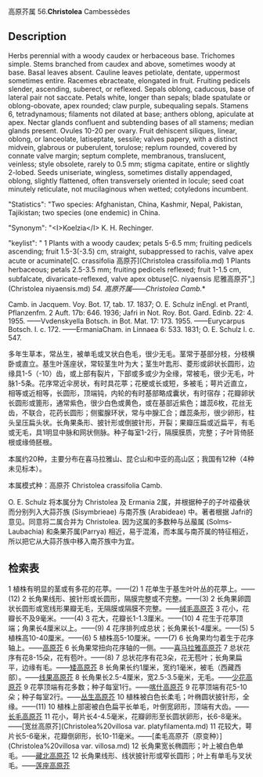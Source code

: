 高原芥属
56.**Christolea** Cambessèdes

## Description
Herbs perennial with a woody caudex or herbaceous base. Trichomes simple. Stems branched from caudex and above, sometimes woody at base. Basal leaves absent. Cauline leaves petiolate, dentate, uppermost sometimes entire. Racemes ebracteate, elongated in fruit. Fruiting pedicels slender, ascending, suberect, or reflexed. Sepals oblong, caducous, base of lateral pair not saccate. Petals white, longer than sepals; blade spatulate or oblong-obovate, apex rounded; claw purple, subequaling sepals. Stamens 6, tetradynamous; filaments not dilated at base; anthers oblong, apiculate at apex. Nectar glands confluent and subtending bases of all stamens; median glands present. Ovules 10-20 per ovary. Fruit dehiscent siliques, linear, oblong, or lanceolate, latiseptate, sessile; valves papery, with a distinct midvein, glabrous or puberulent, torulose; replum rounded, covered by connate valve margin; septum complete, membranous, translucent, veinless; style obsolete, rarely to 0.5 mm; stigma capitate, entire or slightly 2-lobed. Seeds uniseriate, wingless, sometimes distally appendaged, oblong, slightly flattened, often transversely oriented in locule; seed coat minutely reticulate, not mucilaginous when wetted; cotyledons incumbent.

  "Statistics": "Two species: Afghanistan, China, Kashmir, Nepal, Pakistan, Tajikistan; two species (one endemic) in China.

  "Synonym": "&lt;I&gt;Koelzia&lt;/I&gt; K. H. Rechinger.

  "keylist": "
1 Plants with a woody caudex; petals 5-6.5 mm; fruiting pedicels ascending; fruit 1.5-3(-3.5) cm, straight, subappressed to rachis, valve apex acute or acuminate[C. crassifolia 高原芥](Christolea crassifolia.md)
1 Plants herbaceous; petals 2.5-3.5 mm; fruiting pedicels reflexed; fruit 1-1.5 cm, subfalcate, divaricate-reflexed, valve apex obtuse[C. niyaensis 尼雅高原芥",](Christolea niyaensis.md)
**54. 高原芥属*——Christolea Camb.**

Camb. in Jacquem. Voy. Bot. 17, tab. 17. 1837; O. E. Schulz inEngl. et Prantl, Pflanzenfm. 2 Auft. 17b: 646. 1936; Jafri in Not. Roy. Bot. Gard. Edinb. 22: 4. 1955. ——Vvdenskyella Botsch. in Bot. Mat. 17: 173. 1955. ——Eurycarpus Botsch. l. c. 172. ——ErmaniaCham. in Linnaea 6: 533. 1831; O. E. Schulz l. c. 547.

多年生草本，常丛生，被单毛或叉状白色毛，很少无毛。茎常于基部分枝，分枝横卧或直立。基生叶莲座状，常较茎生叶为大；茎生叶匙形、菱形或卵状长圆形，边缘具1-5（-10）齿，或上部有裂片，下部或多或少为全缘，常被毛，很少无毛，叶脉1-5条。花序常近伞房状，有时具花葶；花梗或长或短，多被毛；萼片近直立，相等或近相等，长圆形，顶端钝，内轮的有时基部略成囊状，有时宿存；花瓣卵状长圆形或篦形，通常紫色，很少白色或黄色，或在基部近紫色；雄蕊6枚，花丝无齿，不联合，花药长圆形；侧蜜腺环状，常与中腺汇合；雌蕊条形，很少卵形，柱头呈压扁头状。长角果条形、披针形或倒披针形，开裂；果瓣压扁或近扁平，有毛或无毛，具1明显中脉和网状侧脉。种子每室1-2行，隔膜膜质，完整；子叶背倚胚根或缘倚胚根。

本属约20种，主要分布在喜马拉雅山、昆仑山和中亚的高山区；我国有12种（4种未见标本）。

本属模式种：高原芥 Christolea crassifolia Camb.

O. E. Schulz 将本属分为 Christolea 及 Ermania 2属，并根据种子的子叶褶叠状而分别列入大蒜芥族 (Sisymbrieae) 与南芥族 (Arabideae) 中。著者根据 Jafri的意见。同意将二属合并为 Christolea. 因为这属的多数种与丛菔属 (Solms-Laubachia) 和条果芥属(Parrya) 相近，易于混淆，而本属与南芥属的特征相近，所以把它从大蒜芥族中移入南芥族中为宜。

## 检索表

1 植株有明显的茎或有多花的花葶。——(2)
1 花单生于基生叶叶丛的花葶上。——(12)
2 长角果线形、披针形或长圆形，隔膜完整或不完整。——(3)
2 长角果卵圆状长圆形或宽线形果瓣无毛，无隔膜或隔膜不完整。——[绒毛高原芥](Christolea%20lanuginosa.md)
3 花小，花瓣长不及9毫米。——(4)
3 花大，花瓣长1-1.3厘米。——(10)
4 花生于花葶顶端；角果长4厘米以上。——(9)
4 花序排列成总状；长角果长1-4厘米。——(5)
5 植株高10-40厘米。——(6)
5 植株高5-10厘米。——(7)
6 长角果均匀着生于花序轴上。——[高原芥](Christolea%20crassifolia.md)
6 长角果常扭向花序轴的一侧。——[喜马拉雅高原芥](Christolea%20himalayensis.md)
7 总状花序有花8-15朵，花有苞叶。——(8)
7 总状花序有花3朵，花无苞叶；长角果扁平，边缘有毛。——[矮高原芥](Christolea%20Pumila.md)
8 长角果长约1厘米，宽约1毫米，被毛（西藏西部）。——[线果高原芥](Christolea%20parkeri.md)
8 长角果长2.5-4厘米，宽2.5-3.5毫米，无毛。——[少花高原芥](Christolea%20stewartii.md)
9 花葶顶端有花多数；种子每室1行。——[喀什高原芥](Christolea%20kashgarica.md)
9 花葶顶端有花5-10朵；种子每室2行。——[丛生高原芥](Christolea%20prolifera.md)
10 植株被白色长柔毛；叶椭圆状披针形，全缘。——(11)
10 植株上部密被白色扁平长单毛，叶倒宽卵形，顶端有大齿。——[长毛高原芥](Christolea%20flabellata.md)
11 花小，萼片长4-4.5毫米，花瓣卵形至长圆状卵形，长6-8毫米。——[宽丝高原芥](Christolea%20villosa var. platyfilamenta.md)
11 花较大，萼片长5-6毫米，花瓣倒卵形，长10-11毫米。——[柔毛高原芥（原变种）](Christolea%20villosa var. villosa.md)
12 长角果宽长椭圆形；叶上被白色单毛。——[藏北高原芥](Christolea%20baiogoensis.md)
12 长角果线形、线状披针形或窄长圆形；叶上有单毛与叉状毛。——[莲座高原芥](Christolea%20rosularia.md)
